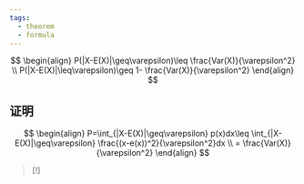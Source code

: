 ```yaml
---
tags:
  - theorem
  - formula
---
```

$$
\begin{align}
P(|X-E(X)|\geq\varepsilon)\leq \frac{Var(X)}{\varepsilon^2} \\
P(|X-E(X)|\leq\varepsilon)\geq 1- \frac{Var(X)}{\varepsilon^2}
\end{align}
$$

## 证明
$$
\begin{align}
P=\int_{|X-E(X)|\geq\varepsilon} p(x)dx\leq \int_{|X-E(X)|\geq\varepsilon} \frac{(x-e(x))^2}{\varepsilon^2}dx \\
= \frac{Var(X)}{\varepsilon^2}
\end{align}
$$


>[!]